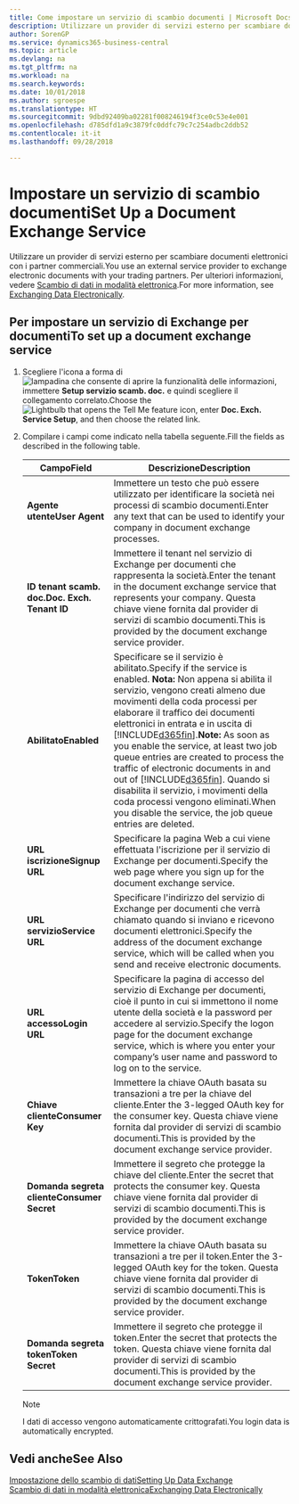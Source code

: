 ```yaml
---
title: Come impostare un servizio di scambio documenti | Microsoft Docs
description: Utilizzare un provider di servizi esterno per scambiare documenti elettronici con i partner commerciali.
author: SorenGP
ms.service: dynamics365-business-central
ms.topic: article
ms.devlang: na
ms.tgt_pltfrm: na
ms.workload: na
ms.search.keywords: 
ms.date: 10/01/2018
ms.author: sgroespe
ms.translationtype: HT
ms.sourcegitcommit: 9dbd92409ba02281f008246194f3ce0c53e4e001
ms.openlocfilehash: d785dfd1a9c3879fc0ddfc79c7c254adbc2ddb52
ms.contentlocale: it-it
ms.lasthandoff: 09/28/2018

---
```

# <a name="set-up-a-document-exchange-service"></a><span data-ttu-id="61c92-103">Impostare un servizio di scambio documenti</span><span class="sxs-lookup"><span data-stu-id="61c92-103">Set Up a Document Exchange Service</span></span>
<span data-ttu-id="61c92-104">Utilizzare un provider di servizi esterno per scambiare documenti elettronici con i partner commerciali.</span><span class="sxs-lookup"><span data-stu-id="61c92-104">You use an external service provider to exchange electronic documents with your trading partners.</span></span> <span data-ttu-id="61c92-105">Per ulteriori informazioni, vedere [Scambio di dati in modalità elettronica](across-data-exchange.md).</span><span class="sxs-lookup"><span data-stu-id="61c92-105">For more information, see [Exchanging Data Electronically](across-data-exchange.md).</span></span>  

## <a name="to-set-up-a-document-exchange-service"></a><span data-ttu-id="61c92-106">Per impostare un servizio di Exchange per documenti</span><span class="sxs-lookup"><span data-stu-id="61c92-106">To set up a document exchange service</span></span>  
1. <span data-ttu-id="61c92-107">Scegliere l'icona a forma di ![lampadina che consente di aprire la funzionalità delle informazioni](media/ui-search/search_small.png "Informazioni sull'operazione che si desidera eseguire"), immettere **Setup servizio scamb. doc.** e quindi scegliere il collegamento correlato.</span><span class="sxs-lookup"><span data-stu-id="61c92-107">Choose the ![Lightbulb that opens the Tell Me feature](media/ui-search/search_small.png "Tell me what you want to do") icon, enter **Doc. Exch. Service Setup**, and then choose the related link.</span></span>  
2. <span data-ttu-id="61c92-108">Compilare i campi come indicato nella tabella seguente.</span><span class="sxs-lookup"><span data-stu-id="61c92-108">Fill the fields as described in the following table.</span></span>  

    |<span data-ttu-id="61c92-109">Campo</span><span class="sxs-lookup"><span data-stu-id="61c92-109">Field</span></span>|<span data-ttu-id="61c92-110">Descrizione</span><span class="sxs-lookup"><span data-stu-id="61c92-110">Description</span></span>|  
    |---------------------------------|---------------------------------------|  
    |<span data-ttu-id="61c92-111">**Agente utente**</span><span class="sxs-lookup"><span data-stu-id="61c92-111">**User Agent**</span></span>|<span data-ttu-id="61c92-112">Immettere un testo che può essere utilizzato per identificare la società nei processi di scambio documenti.</span><span class="sxs-lookup"><span data-stu-id="61c92-112">Enter any text that can be used to identify your company in document exchange processes.</span></span>|  
    |<span data-ttu-id="61c92-113">**ID tenant scamb. doc.**</span><span class="sxs-lookup"><span data-stu-id="61c92-113">**Doc. Exch. Tenant ID**</span></span>|<span data-ttu-id="61c92-114">Immettere il tenant nel servizio di Exchange per documenti che rappresenta la società.</span><span class="sxs-lookup"><span data-stu-id="61c92-114">Enter the tenant in the document exchange service that represents your company.</span></span> <span data-ttu-id="61c92-115">Questa chiave viene fornita dal provider di servizi di scambio documenti.</span><span class="sxs-lookup"><span data-stu-id="61c92-115">This is provided by the document exchange service provider.</span></span>|  
    |<span data-ttu-id="61c92-116">**Abilitato**</span><span class="sxs-lookup"><span data-stu-id="61c92-116">**Enabled**</span></span>|<span data-ttu-id="61c92-117">Specificare se il servizio è abilitato.</span><span class="sxs-lookup"><span data-stu-id="61c92-117">Specify if the service is enabled.</span></span> <span data-ttu-id="61c92-118">**Nota:** Non appena si abilita il servizio, vengono creati almeno due movimenti della coda processi per elaborare il traffico dei documenti elettronici in entrata e in uscita di [!INCLUDE[d365fin](includes/d365fin_md.md)].</span><span class="sxs-lookup"><span data-stu-id="61c92-118">**Note:**  As soon as you enable the service, at least two job queue entries are created to process the traffic of electronic documents in and out of [!INCLUDE[d365fin](includes/d365fin_md.md)].</span></span> <span data-ttu-id="61c92-119">Quando si disabilita il servizio, i movimenti della coda processi vengono eliminati.</span><span class="sxs-lookup"><span data-stu-id="61c92-119">When you disable the service, the job queue entries are deleted.</span></span>|  
    |<span data-ttu-id="61c92-120">**URL iscrizione**</span><span class="sxs-lookup"><span data-stu-id="61c92-120">**Signup URL**</span></span>|<span data-ttu-id="61c92-121">Specificare la pagina Web a cui viene effettuata l'iscrizione per il servizio di Exchange per documenti.</span><span class="sxs-lookup"><span data-stu-id="61c92-121">Specify the web page where you sign up for the document exchange service.</span></span>|  
    |<span data-ttu-id="61c92-122">**URL servizio**</span><span class="sxs-lookup"><span data-stu-id="61c92-122">**Service URL**</span></span>|<span data-ttu-id="61c92-123">Specificare l'indirizzo del servizio di Exchange per documenti che verrà chiamato quando si inviano e ricevono documenti elettronici.</span><span class="sxs-lookup"><span data-stu-id="61c92-123">Specify the address of the document exchange service, which will be called when you send and receive electronic documents.</span></span>|  
    |<span data-ttu-id="61c92-124">**URL accesso**</span><span class="sxs-lookup"><span data-stu-id="61c92-124">**Login URL**</span></span>|<span data-ttu-id="61c92-125">Specificare la pagina di accesso del servizio di Exchange per documenti, cioè il punto in cui si immettono il nome utente della società e la password per accedere al servizio.</span><span class="sxs-lookup"><span data-stu-id="61c92-125">Specify the logon page for the document exchange service, which is where you enter your company’s user name and password to log on to the service.</span></span>|  
    |<span data-ttu-id="61c92-126">**Chiave cliente**</span><span class="sxs-lookup"><span data-stu-id="61c92-126">**Consumer Key**</span></span>|<span data-ttu-id="61c92-127">Immettere la chiave OAuth basata su transazioni a tre per la chiave del cliente.</span><span class="sxs-lookup"><span data-stu-id="61c92-127">Enter the 3-legged OAuth key for the consumer key.</span></span> <span data-ttu-id="61c92-128">Questa chiave viene fornita dal provider di servizi di scambio documenti.</span><span class="sxs-lookup"><span data-stu-id="61c92-128">This is provided by the document exchange service provider.</span></span>|  
    |<span data-ttu-id="61c92-129">**Domanda segreta cliente**</span><span class="sxs-lookup"><span data-stu-id="61c92-129">**Consumer Secret**</span></span>|<span data-ttu-id="61c92-130">Immettere il segreto che protegge la chiave del cliente.</span><span class="sxs-lookup"><span data-stu-id="61c92-130">Enter the secret that protects the consumer key.</span></span> <span data-ttu-id="61c92-131">Questa chiave viene fornita dal provider di servizi di scambio documenti.</span><span class="sxs-lookup"><span data-stu-id="61c92-131">This is provided by the document exchange service provider.</span></span>|  
    |<span data-ttu-id="61c92-132">**Token**</span><span class="sxs-lookup"><span data-stu-id="61c92-132">**Token**</span></span>|<span data-ttu-id="61c92-133">Immettere la chiave OAuth basata su transazioni a tre per il token.</span><span class="sxs-lookup"><span data-stu-id="61c92-133">Enter the 3-legged OAuth key for the token.</span></span> <span data-ttu-id="61c92-134">Questa chiave viene fornita dal provider di servizi di scambio documenti.</span><span class="sxs-lookup"><span data-stu-id="61c92-134">This is provided by the document exchange service provider.</span></span>|  
    |<span data-ttu-id="61c92-135">**Domanda segreta token**</span><span class="sxs-lookup"><span data-stu-id="61c92-135">**Token Secret**</span></span>|<span data-ttu-id="61c92-136">Immettere il segreto che protegge il token.</span><span class="sxs-lookup"><span data-stu-id="61c92-136">Enter the secret that protects the token.</span></span> <span data-ttu-id="61c92-137">Questa chiave viene fornita dal provider di servizi di scambio documenti.</span><span class="sxs-lookup"><span data-stu-id="61c92-137">This is provided by the document exchange service provider.</span></span>|  

    > [!NOTE]  
    > <span data-ttu-id="61c92-138">I dati di accesso vengono automaticamente crittografati.</span><span class="sxs-lookup"><span data-stu-id="61c92-138">You login data is automatically encrypted.</span></span>

## <a name="see-also"></a><span data-ttu-id="61c92-139">Vedi anche</span><span class="sxs-lookup"><span data-stu-id="61c92-139">See Also</span></span>  
[<span data-ttu-id="61c92-140">Impostazione dello scambio di dati</span><span class="sxs-lookup"><span data-stu-id="61c92-140">Setting Up Data Exchange</span></span>](across-set-up-data-exchange.md)  
[<span data-ttu-id="61c92-141">Scambio di dati in modalità elettronica</span><span class="sxs-lookup"><span data-stu-id="61c92-141">Exchanging Data Electronically</span></span>](across-data-exchange.md)

